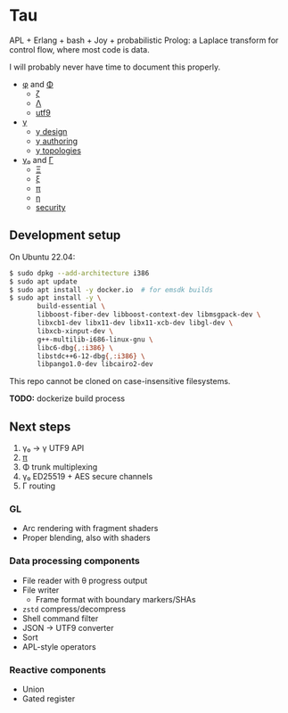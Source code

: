 # Tau
APL + Erlang + bash + Joy + probabilistic Prolog: a Laplace transform for control flow, where most code is data.

I will probably never have time to document this properly.

+ [φ](doc/phi.md) and [Φ](doc/Phi.md)
  + [ζ](doc/zeta.md)
  + [Λ](doc/Lambda.md)
  + [utf9](doc/utf9.md)
+ [γ](doc/gamma.md)
  + [γ design](doc/gamma-design.md)
  + [γ authoring](doc/gamma-authoring.md)
  + [γ topologies](doc/gamma-topologies.md)
+ [γ₀](doc/gamma0.md) and [Γ](doc/Gamma.md)
  + [Ξ](doc/Xi.md)
  + [ξ](doc/xi.md)
  + [π](doc/pi.md)
  + [η](doc/eta.md)
  + [security](doc/security.md)


## Development setup
On Ubuntu 22.04:

```sh
$ sudo dpkg --add-architecture i386
$ sudo apt update
$ sudo apt install -y docker.io  # for emsdk builds
$ sudo apt install -y \
       build-essential \
       libboost-fiber-dev libboost-context-dev libmsgpack-dev \
       libxcb1-dev libx11-dev libx11-xcb-dev libgl-dev \
       libxcb-xinput-dev \
       g++-multilib-i686-linux-gnu \
       libc6-dbg{,:i386} \
       libstdc++6-12-dbg{,:i386} \
       libpango1.0-dev libcairo2-dev
```

This repo cannot be cloned on case-insensitive filesystems.

**TODO:** dockerize build process


## Next steps
1. γ₀ → γ UTF9 API
2. [π](doc.pi.md)
3. Φ trunk multiplexing
4. γ₀ ED25519 + AES secure channels
5. Γ routing


### GL
+ Arc rendering with fragment shaders
+ Proper blending, also with shaders


### Data processing components
+ File reader with θ progress output
+ File writer
  + Frame format with boundary markers/SHAs
+ `zstd` compress/decompress
+ Shell command filter
+ JSON → UTF9 converter
+ Sort
+ APL-style operators


### Reactive components
+ Union
+ Gated register
